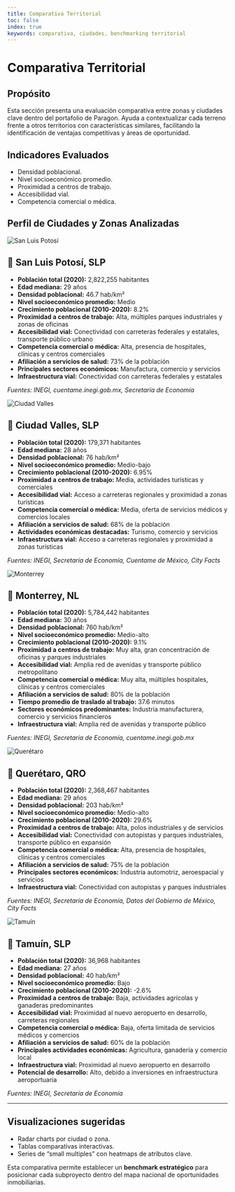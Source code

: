 ```yaml
---
title: Comparativa Territorial
toc: false
index: true
keywords: comparativa, ciudades, benchmarking territorial
---
```


# Comparativa Territorial

## Propósito

Esta sección presenta una evaluación comparativa entre zonas y ciudades clave dentro del portafolio de Paragon. Ayuda a contextualizar cada terreno frente a otros territorios con características similares, facilitando la identificación de ventajas competitivas y áreas de oportunidad.

## Indicadores Evaluados

- Densidad poblacional.
- Nivel socioeconómico promedio.
- Proximidad a centros de trabajo.
- Accesibilidad vial.
- Competencia comercial o médica.

## Perfil de Ciudades y Zonas Analizadas
<div class="grid grid-cols-4">
  <div class="card">

![San Luis Potosí](../../data/images/sanluis.png)

## **📍 San Luis Potosí, SLP**

- **Población total (2020):** 2,822,255 habitantes
- **Edad mediana:** 29 años
- **Densidad poblacional:** 46.7 hab/km²
- **Nivel socioeconómico promedio:** Medio
- **Crecimiento poblacional (2010-2020):** 8.2%
- **Proximidad a centros de trabajo:** Alta, múltiples parques industriales y zonas de oficinas
- **Accesibilidad vial:** Conectividad con carreteras federales y estatales, transporte público urbano
- **Competencia comercial o médica:** Alta, presencia de hospitales, clínicas y centros comerciales
- **Afiliación a servicios de salud:** 73% de la población
- **Principales sectores económicos:** Manufactura, comercio y servicios
- **Infraestructura vial:** Conectividad con carreteras federales y estatales

*Fuentes: INEGI, cuentame.inegi.gob.mx, Secretaría de Economía*

  </div>

  <div class="card">

![Ciudad Valles](../../data/images/ciudadvalles.png)

## **📍 Ciudad Valles, SLP**

- **Población total (2020):** 179,371 habitantes
- **Edad mediana:** 28 años
- **Densidad poblacional:** 76 hab/km²
- **Nivel socioeconómico promedio:** Medio-bajo
- **Crecimiento poblacional (2010-2020):** 6.95%
- **Proximidad a centros de trabajo:** Media, actividades turísticas y comerciales
- **Accesibilidad vial:** Acceso a carreteras regionales y proximidad a zonas turísticas
- **Competencia comercial o médica:** Media, oferta de servicios médicos y comercios locales
- **Afiliación a servicios de salud:** 68% de la población
- **Actividades económicas destacadas:** Turismo, comercio y servicios
- **Infraestructura vial:** Acceso a carreteras regionales y proximidad a zonas turísticas

*Fuentes: INEGI, Secretaría de Economía, Cuentame de México, City Facts*

  </div>
  <div class="card">
  
![Monterrey](../../data/images/mty.png)

## **📍 Monterrey, NL**

- **Población total (2020):** 5,784,442 habitantes
- **Edad mediana:** 30 años
- **Densidad poblacional:** 760 hab/km²
- **Nivel socioeconómico promedio:** Medio-alto
- **Crecimiento poblacional (2010-2020):** 9.1%
- **Proximidad a centros de trabajo:** Muy alta, gran concentración de oficinas y parques industriales
- **Accesibilidad vial:** Amplia red de avenidas y transporte público metropolitano
- **Competencia comercial o médica:** Muy alta, múltiples hospitales, clínicas y centros comerciales
- **Afiliación a servicios de salud:** 80% de la población
- **Tiempo promedio de traslado al trabajo:** 37.6 minutos
- **Sectores económicos predominantes:** Industria manufacturera, comercio y servicios financieros
- **Infraestructura vial:** Amplia red de avenidas y transporte público

*Fuentes: INEGI, Secretaría de Economía, cuentame.inegi.gob.mx*

  </div>

  <div class="card">
  
![Querétaro](../../data/images/queretaro.png)

## **📍 Querétaro, QRO**

- **Población total (2020):** 2,368,467 habitantes
- **Edad mediana:** 29 años
- **Densidad poblacional:** 203 hab/km²
- **Nivel socioeconómico promedio:** Medio-alto
- **Crecimiento poblacional (2010-2020):** 29.6%
- **Proximidad a centros de trabajo:** Alta, polos industriales y de servicios
- **Accesibilidad vial:** Conectividad con autopistas y parques industriales, transporte público en expansión
- **Competencia comercial o médica:** Alta, presencia de hospitales, clínicas y centros comerciales
- **Afiliación a servicios de salud:** 75% de la población
- **Principales sectores económicos:** Industria automotriz, aeroespacial y servicios
- **Infraestructura vial:** Conectividad con autopistas y parques industriales

*Fuentes: INEGI, Secretaría de Economía, Datos del Gobierno de México, City Facts*

  </div>
  <div class="card">

![Tamuín](../../data/images/tamuin.png)

## **📍 Tamuín, SLP**

- **Población total (2020):** 36,968 habitantes
- **Edad mediana:** 27 años
- **Densidad poblacional:** 40 hab/km²
- **Nivel socioeconómico promedio:** Bajo
- **Crecimiento poblacional (2010-2020):** -2.6%
- **Proximidad a centros de trabajo:** Baja, actividades agrícolas y ganaderas predominantes
- **Accesibilidad vial:** Proximidad al nuevo aeropuerto en desarrollo, carreteras regionales
- **Competencia comercial o médica:** Baja, oferta limitada de servicios médicos y comercios
- **Afiliación a servicios de salud:** 60% de la población
- **Principales actividades económicas:** Agricultura, ganadería y comercio local
- **Infraestructura vial:** Proximidad al nuevo aeropuerto en desarrollo
- **Potencial de desarrollo:** Alto, debido a inversiones en infraestructura aeroportuaria

*Fuentes: INEGI, Secretaría de Economía*
    
  </div>
</div>
</div>

---

## Visualizaciones sugeridas

- Radar charts por ciudad o zona.
- Tablas comparativas interactivas.
- Series de “small multiples” con heatmaps de atributos clave.

Esta comparativa permite establecer un **benchmark estratégico** para posicionar cada subproyecto dentro del mapa nacional de oportunidades inmobiliarias.
